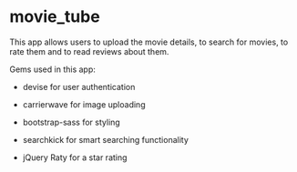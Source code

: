 # movie_tube
  
This app allows users to upload the movie details, to search for movies, to rate them and to read reviews about them. 

Gems used in this app:

* devise for user authentication

* carrierwave for image uploading

* bootstrap-sass for styling

* searchkick for smart searching functionality

* jQuery Raty for a star rating
 
